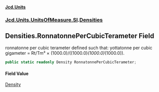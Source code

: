 #### [Jcd.Units](index.md 'index')

### [Jcd.Units.UnitsOfMeasure.SI](Jcd.Units.UnitsOfMeasure.SI.md 'Jcd.Units.UnitsOfMeasure.SI').[Densities](Densities.md 'Jcd.Units.UnitsOfMeasure.SI.Densities')

## Densities.RonnatonnePerCubicTerameter Field

ronnatonne per cubic terameter defined such that: yottatonne per cubic gigameter = Rt/Tm³ ×
(1000.0)/((1000.0)*(1000.0)*(1000.0)).

```csharp
public static readonly Density RonnatonnePerCubicTerameter;
```

#### Field Value

[Density](Density.md 'Jcd.Units.UnitTypes.Density')